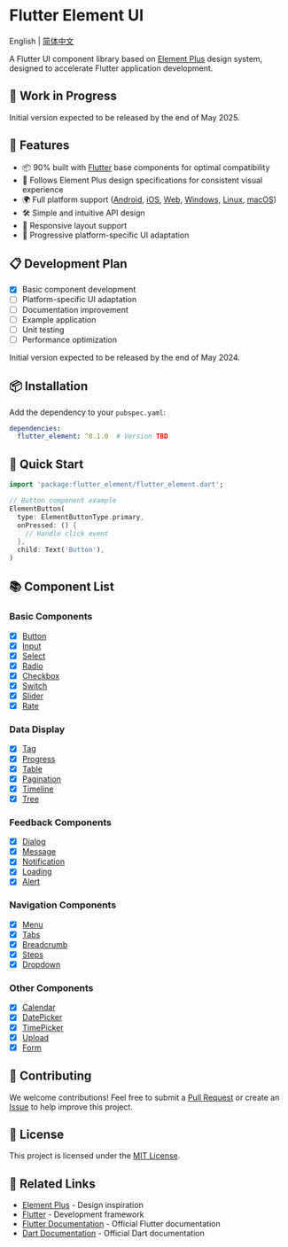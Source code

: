 # Flutter Element UI

English | [简体中文](README.md)

A Flutter UI component library based on [Element Plus](https://element-plus.org/) design system, designed to accelerate Flutter application development.

## 🚧 Work in Progress

Initial version expected to be released by the end of May 2025.

## 🚀 Features

- 📦 90% built with [Flutter](https://flutter.dev/) base components for optimal compatibility
- 🎨 Follows Element Plus design specifications for consistent visual experience
- 🌍 Full platform support ([Android](https://developer.android.com/), [iOS](https://developer.apple.com/ios/), [Web](https://flutter.dev/web), [Windows](https://flutter.dev/desktop), [Linux](https://flutter.dev/desktop), [macOS](https://flutter.dev/desktop))
- 🛠 Simple and intuitive API design
- 📱 Responsive layout support
- 🎯 Progressive platform-specific UI adaptation

## 📋 Development Plan

- [x] Basic component development
- [ ] Platform-specific UI adaptation
- [ ] Documentation improvement
- [ ] Example application
- [ ] Unit testing
- [ ] Performance optimization

Initial version expected to be released by the end of May 2024.

## 📦 Installation

Add the dependency to your `pubspec.yaml`:

```yaml
dependencies:
  flutter_element: ^0.1.0  # Version TBD
```

## 🎯 Quick Start

```dart
import 'package:flutter_element/flutter_element.dart';

// Button component example
ElementButton(
  type: ElementButtonType.primary,
  onPressed: () {
    // Handle click event
  },
  child: Text('Button'),
)
```

## 📚 Component List

### Basic Components
- [x] [Button](example/lib/pages/button_page/index.dart)
- [x] [Input](example/lib/pages/input_page/index.dart)
- [x] [Select](example/lib/pages/select_page/index.dart)
- [x] [Radio](example/lib/pages/radio_page/index.dart)
- [x] [Checkbox](example/lib/pages/checkbox_page/index.dart)
- [x] [Switch](example/lib/pages/switch_page/index.dart)
- [x] [Slider](example/lib/pages/slider_page/index.dart)
- [x] [Rate](example/lib/pages/rate_page/index.dart)

### Data Display
- [x] [Tag](example/lib/pages/tag_page/index.dart)
- [x] [Progress](example/lib/pages/progress_page/index.dart)
- [x] [Table](example/lib/pages/table_page/index.dart)
- [x] [Pagination](example/lib/pages/pagination_page/index.dart)
- [x] [Timeline](example/lib/pages/timeline_page/index.dart)
- [x] [Tree](example/lib/pages/tree_page/index.dart)

### Feedback Components
- [x] [Dialog](example/lib/pages/dialog_page/index.dart)
- [x] [Message](example/lib/pages/message_page/index.dart)
- [x] [Notification](example/lib/pages/notification_page/index.dart)
- [x] [Loading](example/lib/pages/loading_page/index.dart)
- [x] [Alert](example/lib/pages/alert_page/index.dart)

### Navigation Components
- [x] [Menu](example/lib/pages/menu_page/index.dart)
- [x] [Tabs](example/lib/pages/tabs_page/index.dart)
- [x] [Breadcrumb](example/lib/pages/breadcrumb_page/index.dart)
- [x] [Steps](example/lib/pages/steps_page/index.dart)
- [x] [Dropdown](example/lib/pages/dropdown_page/index.dart)

### Other Components
- [x] [Calendar](example/lib/pages/calendar_page/index.dart)
- [x] [DatePicker](example/lib/pages/date_picker_page/index.dart)
- [x] [TimePicker](example/lib/pages/time_picker_page/index.dart)
- [x] [Upload](example/lib/pages/upload_page/index.dart)
- [x] [Form](example/lib/pages/form_page/index.dart)

## 🤝 Contributing

We welcome contributions! Feel free to submit a [Pull Request](https://github.com/yourusername/flutter_element/pulls) or create an [Issue](https://github.com/yourusername/flutter_element/issues) to help improve this project.

## 📄 License

This project is licensed under the [MIT License](LICENSE).

## 🔗 Related Links

- [Element Plus](https://element-plus.org/) - Design inspiration
- [Flutter](https://flutter.dev/) - Development framework
- [Flutter Documentation](https://docs.flutter.dev/) - Official Flutter documentation
- [Dart Documentation](https://dart.dev/guides) - Official Dart documentation 